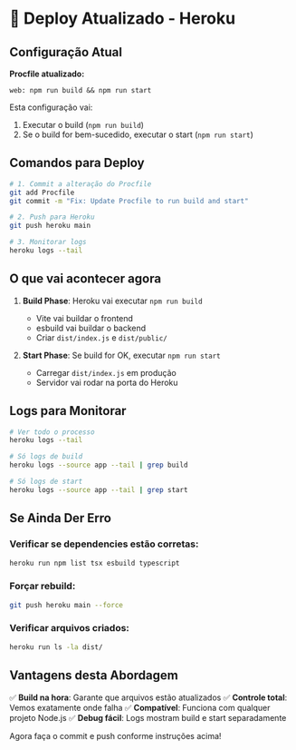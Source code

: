 # 🚀 Deploy Atualizado - Heroku

## Configuração Atual

**Procfile atualizado:**
```
web: npm run build && npm run start
```

Esta configuração vai:
1. Executar o build (`npm run build`)
2. Se o build for bem-sucedido, executar o start (`npm run start`)

## Comandos para Deploy

```bash
# 1. Commit a alteração do Procfile
git add Procfile
git commit -m "Fix: Update Procfile to run build and start"

# 2. Push para Heroku
git push heroku main

# 3. Monitorar logs
heroku logs --tail
```

## O que vai acontecer agora

1. **Build Phase**: Heroku vai executar `npm run build`
   - Vite vai buildar o frontend
   - esbuild vai buildar o backend
   - Criar `dist/index.js` e `dist/public/`

2. **Start Phase**: Se build for OK, executar `npm run start`
   - Carregar `dist/index.js` em produção
   - Servidor vai rodar na porta do Heroku

## Logs para Monitorar

```bash
# Ver todo o processo
heroku logs --tail

# Só logs de build
heroku logs --source app --tail | grep build

# Só logs de start
heroku logs --source app --tail | grep start
```

## Se Ainda Der Erro

### Verificar se dependencies estão corretas:
```bash
heroku run npm list tsx esbuild typescript
```

### Forçar rebuild:
```bash
git push heroku main --force
```

### Verificar arquivos criados:
```bash
heroku run ls -la dist/
```

## Vantagens desta Abordagem

✅ **Build na hora**: Garante que arquivos estão atualizados
✅ **Controle total**: Vemos exatamente onde falha
✅ **Compatível**: Funciona com qualquer projeto Node.js
✅ **Debug fácil**: Logs mostram build e start separadamente

Agora faça o commit e push conforme instruções acima!